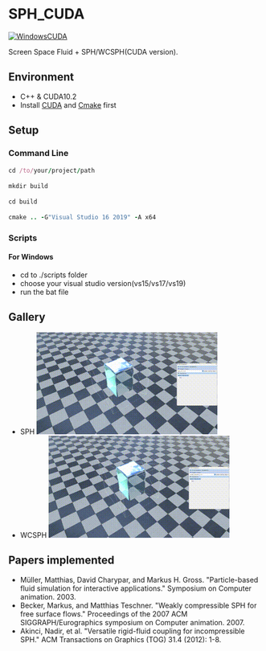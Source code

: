 # SPH_CUDA

[![WindowsCUDA](https://github.com/RaymondMcGuire/SPH_CUDA/actions/workflows/WindowsCUDA.yml/badge.svg?branch=master)](https://github.com/RaymondMcGuire/SPH_CUDA/actions/workflows/WindowsCUDA.yml)

Screen Space Fluid + SPH/WCSPH(CUDA version).

## Environment

- C++ & CUDA10.2
- Install [CUDA](https://developer.nvidia.com/cuda-downloads) and [Cmake](https://cmake.org/download/) first

## Setup

### Command Line

```rb
cd /to/your/project/path
```

```rb
mkdir build
```

```rb
cd build
```

```rb
cmake .. -G"Visual Studio 16 2019" -A x64
```

### Scripts

#### For Windows

- cd to ./scripts folder
- choose your visual studio version(vs15/vs17/vs19)
- run the bat file

## Gallery
- SPH 
![SPH](docs/gif/sph_atf.gif) 
- WCSPH
![WCSPH](docs/gif/wcsph_atf.gif)

## Papers implemented

 * Müller, Matthias, David Charypar, and Markus H. Gross. "Particle-based fluid simulation for interactive applications." Symposium on Computer animation. 2003.
 * Becker, Markus, and Matthias Teschner. "Weakly compressible SPH for free surface flows." Proceedings of the 2007 ACM SIGGRAPH/Eurographics symposium on Computer animation. 2007.
 * Akinci, Nadir, et al. "Versatile rigid-fluid coupling for incompressible SPH." ACM Transactions on Graphics (TOG) 31.4 (2012): 1-8.
